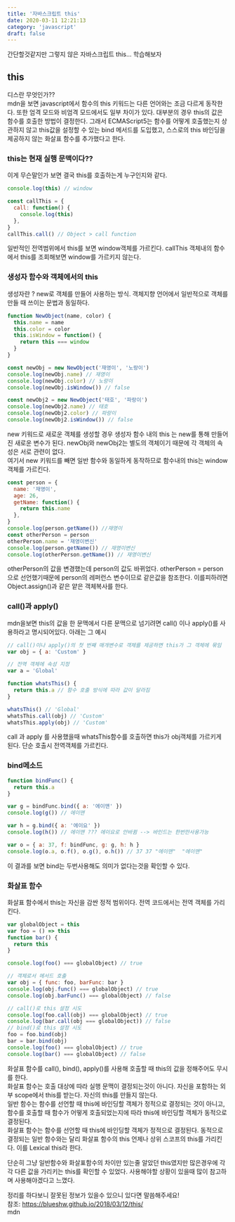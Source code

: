 ```yaml
---
title: '자바스크립트 this'
date: 2020-03-11 12:21:13
category: 'javascript'
draft: false
---
```


간단할것같지만 그렇지 않은 자바스크립트 this... 학습해보자

## this

디스란 무엇인가??  
mdn을 보면 javascript에서 함수의 this 키워드는 다른 언어와는 조금 다르게 동작한다. 또한 엄격 모드와 비엄격 모드에서도 일부 차이가 있다. 대부분의 경우 this의 값은 함수를 호출한 방법이 결정한다. 그래서 ECMAScript5는 함수를 어떻게 호출했는지 상관하지 않고 this값을 설정할 수 있는 bind 메서드를 도입했고, 스스로의 this 바인딩을 제공하지 않는 화살표 함수를 추가했다고 한다.

### this는 현재 실행 문맥이다??

이게 무슨말인가 보면 결국 this를 호출하는게 누구인지와 같다.

```js
console.log(this) // window

const callThis = {
  call: function() {
    console.log(this)
  },
}
callThis.call() // Object > call function
```

일반적인 전역범위에서 this를 보면 window객체를 가르킨다. callThis 객체내의 함수에서 this를 조회해보면 window를 가르키지 않는다.

### 생성자 함수와 객체에서의 this

생성자란 ? new로 객체를 만들어 사용하는 방식. 객체지향 언어에서 일반적으로 객체를 만들 때 쓰이는 문법과 동일하다.

```js
function NewObject(name, color) {
  this.name = name
  this.color = color
  this.isWindow = function() {
    return this === window
  }
}

const newObj = new NewObject('재영이', '노랑이')
console.log(newObj.name) // 재영이
console.log(newObj.color) // 노랑이
console.log(newObj.isWindow()) // false

const newObj2 = new NewObject('태호', '파랑이')
console.log(newObj2.name) // 태호
console.log(newObj2.color) // 파랑이
console.log(newObj2.isWindow()) // false
```

new 키워드로 새로운 객체를 생성할 경우 생성자 함수 내의 this 는 new를 통해 만들어진 새로운 변수가 된다. newObj와 newObj2는 별도의 객체이기 때문에 각 객체의 속성은 서로 관련이 없다.  
여기서 new 키워드를 빼면 일반 함수와 동일하게 동작하므로 함수내의 this는 window객체를 가르킨다.

```js
const person = {
  name: '재영이',
  age: 26,
  getName: function() {
    return this.name
  },
}
console.log(person.getName()) //재영이
const otherPerson = person
otherPerson.name = '재영이변신'
console.log(person.getName()) // 재영이변신
console.log(otherPerson.getName()) // 재영이변신
```

otherPerson의 값을 변경했는데 person의 값도 바뀌었다. otherPerson = person으로 선언했기때문에 person의 레퍼런스 변수이므로 같은값을 참조한다.
이를피하려면 Object.assign()과 같은 얕은 객체복사를 한다.

### call()과 apply()

mdn을보면 this의 값을 한 문맥에서 다른 문맥으로 넘기려면 call() 이나 apply()를 사용하라고 명시되어있다. 아래는 그 예시

```js
// call()이나 apply()의 첫 번째 매개변수로 객체를 제공하면 this가 그 객체에 묶임
var obj = { a: 'Custom' }

// 전역 객체에 속성 지정
var a = 'Global'

function whatsThis() {
  return this.a // 함수 호출 방식에 따라 값이 달라짐
}

whatsThis() // 'Global'
whatsThis.call(obj) // 'Custom'
whatsThis.apply(obj) // 'Custom'
```

call 과 apply 를 사용했을때 whatsThis함수를 호출하면 this가 obj객체를 가르키게 된다. 단순 호출시 전역객체를 가르킨다.

### bind메소드

```js
function bindFunc() {
  return this.a
}

var g = bindFunc.bind({ a: '에이맨' })
console.log(g()) // 에이맨

var h = g.bind({ a: '에이요' })
console.log(h()) // 에이맨 ??? 에이요로 안바뀜 --> 바인드는 한번만사용가능

var o = { a: 37, f: bindFunc, g: g, h: h }
console.log(o.a, o.f(), o.g(), o.h()) // 37 37 "에이맨"  "에이맨"
```

이 결과를 보면 bind는 두번사용해도 의미가 없다는것을 확인할 수 있다.

### 화살표 함수

화살표 함수에서 this는 자신을 감싼 정적 범위이다. 전역 코드에서는 전역 객체를 가리킨다.

```js
var globalObject = this
var foo = () => this
function bar() {
  return this
}

console.log(foo() === globalObject) // true

// 객체로서 메서드 호출
var obj = { func: foo, barFunc: bar }
console.log(obj.func() === globalObject) // true
console.log(obj.barFunc() === globalObject) // false

// call()로 this 설정 시도
console.log(foo.call(obj) === globalObject) // true
console.log(bar.call(obj === globalObject)) // false
// bind()로 this 설정 시도
foo = foo.bind(obj)
bar = bar.bind(obj)
console.log(foo() === globalObject) // true
console.log(bar() === globalObject) // false
```

화살표 함수를 call(), bind(), apply()를 사용해 호출할 때 this의 값을 정해주어도 무시를 한다.  
화살표 함수는 호출 대상에 따라 실행 문맥이 결정되는것이 아니다. 자신을 포함하는 외부 scope에서 this를 받는다. 자신의 this를 만들지 않는다.  
일반 함수는 함수를 선언할 때 this에 바인딩할 객체가 정적으로 결정되는 것이 아니고, 함수를 호출할 때 함수가 어떻게 호출되었는지에 따라 this에 바인딩할 객체가 동적으로 결정된다.  
화살표 함수는 함수를 선언할 때 this에 바인딩할 객체가 정적으로 결정된다. 동적으로 결정되는 일반 함수와는 달리 화살표 함수의 this 언제나 상위 스코프의 this를 가리킨다. 이를 Lexical this라 한다.

단순히 그냥 일반함수와 화살표함수의 차이만 있는줄 알았던 this였지만 많은경우에 각각 다른 값을 가리키는 this를 확인할 수 있었다.
사용해야할 상황이 있을때 많이 참고하며 사용해야겠다고 느꼈다.

정리를 하다보니 잘못된 정보가 있을수 있으니 있다면 말씀해주세요!  
참조: https://blueshw.github.io/2018/03/12/this/  
mdn
